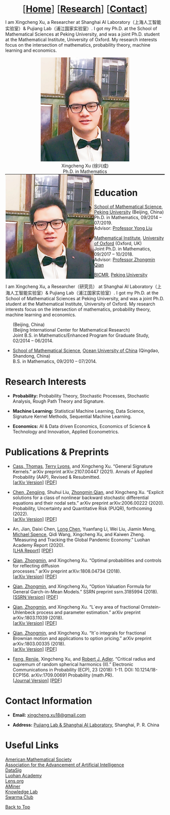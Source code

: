 <a name="top"></a>
<span style="font-size:2em;text-align:center;display:block;">
[[**Home**](https://xingchengxu.github.io/)] 
[[**Research**](https://xingchengxu.github.io/Publications/)] 
[[**Contact**](https://xingchengxu.github.io/Contact/)]
</span>

I am Xingcheng Xu, a Researcher at Shanghai AI Laboratory（上海人工智能实验室）& Pujiang Lab（浦江国家实验室）. I got my Ph.D. at the School of Mathematical Sciences at Peking University, and was a joint Ph.D. student at the Mathematical Institute, University of Oxford. My research interests focus on the intersection of mathematics, probability theory, machine learning and economics.

<div align=center><img src="/IMG/Xingcheng-Xu-Photo.jpg" width="280" /></div>
<div align="center">Xingcheng Xu (徐兴成)<br> Ph.D. in Mathematics </div>

<style>
.front{
  background-color: gray;
  border: solid 1px black;
}

.front img{
  float: left;
}

.front p{
  float: right;
}
</style>

<div class="front">
<img src="/IMG/Xingcheng-Xu-Photo.jpg" width="280" />
<p>I am Xingcheng Xu, a Researcher（研究员） at Shanghai AI Laboratory（上海人工智能实验室）& Pujiang Lab（浦江国家实验室）. I got my Ph.D. at the School of Mathematical Sciences at Peking University, and was a joint Ph.D. student at the Mathematical Institute, University of Oxford. My research interests focus on the intersection of mathematics, probability theory, machine learning and economics.
</p>
</div>

<a name="ZSHvN"></a>
# Education
* <a href="http://english.math.pku.edu.cn/" title="School of Mathematical Science" target="_blank">School of Mathematical Science</a>, <a href="https://english.pku.edu.cn/" title="Peking University" target="_blank">Peking University</a> (Beijing, China)<br />Ph.D. in Mathematics, 09/2014 – 07/2019.<br />Advisor: <a href="https://www.math.pku.edu.cn/teachers/liuyong/eindex.html" title="Professor Yong Liu" target="_blank">Professor Yong Liu</a>

* <a href="https://www.maths.ox.ac.uk/" title="Mathematical Institute" target="_blank">Mathematical Institute</a>, <a href="https://www.ox.ac.uk/" title="University of Oxford" target="_blank">University of Oxford</a> (Oxford, UK)<br />Joint Ph.D. in Mathematics, 09/2017 – 10/2018.<br />Advisor: <a href="https://www.maths.ox.ac.uk/people/zhongmin.qian" title="Professor Zhongmin Qian" target="_blank">Professor Zhongmin Qian</a>

* <a href="https://bicmr.pku.edu.cn/" title="BICMR" target="_blank">BICMR</a>, <a href="https://english.pku.edu.cn/" title="Peking University" target="_blank">Peking University</a> (Beijing, China)<br />(Beijing International Center for Mathematical Research)<br />Joint B.S. in Mathematics/Enhanced Program for Graduate Study, 02/2014 – 06/2014.

* <a href="http://eweb.ouc.edu.cn/ms/" title="School of Mathematical Science" target="_blank">School of Mathematical Science</a>, <a href="http://eweb.ouc.edu.cn/" title="Ocean University of China" target="_blank">Ocean University of China</a> (Qingdao, Shandong, China)<br />B.S. in Mathematics, 09/2010 – 07/2014.
<a name="LxM8F"></a>

# Research Interests
* **Probability:** Probability Theory, Stochastic Processes, Stochastic Analysis, Rough Path Theory and Signature.

* **Machine Learning:** Statistical Machine Learning, Data Science, Signature Kernel Methods, Sequential Machine Learning.

* **Economics:** AI & Data driven Economics, Economics of Science & Technology and Innovation, Applied Econometrics.
<a name="saCl1"></a>

# Publications & Preprints
* <a href="https://www.imperial.ac.uk/people/thomas.cass" title="Cass, Thomas" target="_blank">Cass, Thomas</a>, <a href="https://www.maths.ox.ac.uk/people/terry.lyons" title="Terry Lyons" target="_blank">Terry Lyons</a>, and Xingcheng Xu. “General Signature Kernels.” arXiv preprint arXiv:2107.00447 (2021). Annals of Applied Probability (AAP), Revised & Resubmitted.<br /><a href="https://arxiv.org/abs/2107.00447" title="[arXiv Version]" target="_blank">[arXiv Version]</a> <a href="https://arxiv.org/pdf/2107.00447.pdf" title="[PDF]" target="_blank">[PDF]</a>

* <a href="http://en.mis.sdu.edu.cn/People/Dinstinct_Scholars/Cheung_Kong_Scholar/Zengjing_CHEN/Basic_Information.htm" title="Chen, Zengjing" target="_blank">Chen, Zengjing</a>, Shuhui Liu, <a href="https://www.maths.ox.ac.uk/people/zhongmin.qian" title="Zhongmin Qian" target="_blank">Zhongmin Qian</a>, and Xingcheng Xu. “Explicit solutions for a class of nonlinear backward stochastic differential equations and their nodal sets.” arXiv preprint arXiv:2006.00222 (2020). Probability, Uncertainty and Quantitative Risk (PUQR), forthcoming<br />(2022).<br /><a href="https://arxiv.org/abs/2006.00222" title="[arXiv Version]" target="_blank">[arXiv Version]</a> <a href="https://arxiv.org/pdf/2006.00222.pdf" title="[PDF]" target="_blank">[PDF]</a>

* An, Jian, Daixi Chen, <a href="https://www.luohanacademy.com/" title="Long Chen" target="_blank">Long Chen</a>, Yuanfang Li, Wei Liu, Jiamin Meng, <a href="https://www.gsb.stanford.edu/faculty-research/faculty/michael-spence" title="Michael Spence" target="_blank">Michael Spence</a>, Qidi Wang, Xingcheng Xu, and Kaiwen Zheng. “Measuring and Tracking the Global Pandemic Economy.” Luohan Academy Report (2020).<br /><a href="https://www.luohanacademy.com/research/reports/c68760b337b86d21" title="[LHA Report]" target="_blank">[LHA Report]</a> <a href="https://gw.alipayobjects.com/os/bmw-prod/6498ef8e-407d-4977-9dda-93ddeb73b37a.pdf" title="[PDF]" target="_blank">[PDF]</a>

* <a href="https://www.maths.ox.ac.uk/people/zhongmin.qian" title="Qian, Zhongmin" target="_blank">Qian, Zhongmin</a>, and Xingcheng Xu. “Optimal probabilities and controls for reflecting diffusion<br />processes.” arXiv preprint arXiv:1808.04734 (2018).<br /><a href="https://arxiv.org/abs/1808.04734" title="[arXiv Version]" target="_blank">[arXiv Version]</a> <a href="https://arxiv.org/pdf/1808.04734.pdf" title="[PDF]" target="_blank">[PDF]</a>

* <a href="https://www.maths.ox.ac.uk/people/zhongmin.qian" title="Qian, Zhongmin" target="_blank">Qian, Zhongmin</a>, and Xingcheng Xu, “Option Valuation Formula for General Garch-in-Mean Models.” SSRN preprint ssrn.3185994 (2018).<br /><a href="http://dx.doi.org/10.2139/ssrn.3185994" title="[SSRN Version]" target="_blank">[SSRN Version]</a> <a href="https://deliverypdf.ssrn.com/delivery.php?ID=033064094066086091107093122079077125028059005053019029122064111125113101107003080100056013012059041007046066097114079119021031112048062045006097006115118111109027079022001018105104072092090119008097065089114006025100022122022083001110127125011003082009&EXT=pdf&INDEX=TRUE" title="[PDF]" target="_blank">[PDF]</a>

* <a href="https://www.maths.ox.ac.uk/people/zhongmin.qian" title="Qian, Zhongmin" target="_blank">Qian, Zhongmin</a>, and Xingcheng Xu. “L´evy area of fractional Ornstein-Uhlenbeck process and parameter estimation.” arXiv preprint arXiv:1803.11039 (2018).<br /><a href="https://arxiv.org/abs/1803.11039" title="[arXiv Version]" target="_blank">[arXiv Version]</a> <a href="https://arxiv.org/pdf/1803.11039.pdf" title="[PDF]" target="_blank">[PDF]</a>

* <a href="https://www.maths.ox.ac.uk/people/zhongmin.qian" title="Qian, Zhongmin" target="_blank">Qian, Zhongmin</a>, and Xingcheng Xu. “Itˆo integrals for fractional Brownian motion and applications to option pricing.” arXiv preprint arXiv:1803.00335 (2018).<br /><a href="https://arxiv.org/abs/1803.00335" title="[arXiv Version]" target="_blank">[arXiv Version]</a> <a href="https://arxiv.org/pdf/1803.00335.pdf" title="[PDF]" target="_blank">[PDF]</a>

* <a href="https://scholar.google.com/citations?user=VHndXCgAAAAJ&hl=zh-CN&oi=sra" title="Feng, Renjie" target="_blank">Feng, Renjie</a>, Xingcheng Xu, and <a href="https://robert.net.technion.ac.il/" title="Robert J. Adler" target="_blank">Robert J. Adler</a>. “Critical radius and supremum of random spherical harmonics (II).” Electronic Communications in Probability (ECP), 23 (2018): 1-11. DOI: 10.1214/18-ECP156. arXiv:1709.00691 Probability (math.PR).<br /><a href="https://projecteuclid.org/journals/electronic-communications-in-probability/volume-23/issue-none/Critical-radius-and-supremum-of-random-spherical-harmonics-II/10.1214/18-ECP156.full" title="[Journal Version]" target="_blank">[Journal Version]</a> <a href="https://arxiv.org/pdf/1709.00691.pdf" title="[PDF]" target="_blank">[PDF]</a>

# Contact Information
* **Email:** xingcheng.xu18@gmail.com

* **Address:** <a href="https://www.shlab.org.cn/" title="Pujiang Lab & Shanghai AI Laboratory" target="_blank">Pujiang Lab & Shanghai AI Laboratory</a>, Shanghai, P. R. China

# Useful Links
<a href="http://www.ams.org/home/page" title="American Mathematical Society" target="_blank">American Mathematical Society</a><br >
<a href="https://www.aaai.org/" title="Association for the Advancement of Artificial Intelligence" target="_blank">Association for the Advancement of Artificial Intelligence</a><br >
<a href="https://www.datasig.ac.uk/" title="DataSig" target="_blank">DataSig</a><br >
<a href="https://www.luohanacademy.com/" title="Luohan Academy" target="_blank">Luohan Academy</a><br >
<a href="https://www.lens.org/" title="Lens.org" target="_blank">Lens.org</a><br >
<a href="https://www.aminer.cn/" title="AMiner" target="_blank">AMiner</a><br >
<a href="https://www.knowledgelab.org/" title="Knowledge Lab" target="_blank">Knowledge Lab</a><br >
<a href="https://swarma.org/" title="Swarma Club" target="_blank">Swarma Club</a><br >

<a href="#top">Back to Top</a>

<!-- 注释
[American Mathematical Society](http://www.ams.org/home/page)<br >
[Association for the Advancement of Artificial Intelligence](https://www.aaai.org/)<br >
[DataSig](https://www.datasig.ac.uk/)<br >
[Luohan Academy](https://www.luohanacademy.com/)<br >
[Lens.org](https://www.lens.org/)<br >
[AMiner](https://www.aminer.cn/)<br >
[Knowledge Lab](https://www.knowledgelab.org/)<br >
[Swarma Club](https://swarma.org/)<br >

<a href="" title="" target="_blank"></a>

[<div align=center><img src="https://github.com/xingchengxu/xingchengxu.github.io/blob/main/IMG/Xingcheng-Xu-Photo.jpg" width="320" /></div>](https://xingchengxu.github.io/ "Xingcheng Xu's Homepage")<br /><div align="center">Xingcheng Xu<br>徐兴成</div>
<span style="font-size:3em;">**WELCOME!**</span>
<div align="center"><span style="font-size:3em;">WELCOME!</span></div>
<h1 align="center"> Education </h1>

* [School of Mathematical Science](http://english.math.pku.edu.cn/), [Peking University](https://english.pku.edu.cn/) (Beijing, China)<br />Ph.D. in Mathematics, 09/2014 – 07/2019.<br />Advisor: [Professor Yong Liu](https://www.math.pku.edu.cn/teachers/liuyong/eindex.html)

* [Mathematical Institute](https://www.maths.ox.ac.uk/), [University of Oxford](https://www.ox.ac.uk/) (Oxford, UK)<br />Joint Ph.D. in Mathematics, 09/2017 – 10/2018.<br />Advisor: [Professor Zhongmin Qian](https://www.maths.ox.ac.uk/people/zhongmin.qian)

* [BICMR](https://bicmr.pku.edu.cn/), [Peking University](https://english.pku.edu.cn/) (Beijing, China)<br />(Beijing International Center for Mathematical Research)<br />Joint B.S. in Mathematics/Enhanced Program for Graduate Study, 02/2014 – 06/2014.

* [School of Mathematical Science](http://eweb.ouc.edu.cn/ms/), [Ocean University of China](http://eweb.ouc.edu.cn/) (Qingdao, Shandong, China)<br />B.S. in Mathematics, 09/2010 – 07/2014.
<a name="LxM8F"></a>
-->

